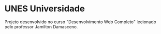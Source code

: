 # UNES Universidade 

Projeto desenvolvido no curso "Desenvolvimento Web Completo" lecionado pelo professor Jamilton Damasceno. 

